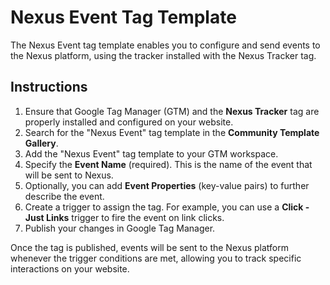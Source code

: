 # Nexus Event Tag Template

The Nexus Event tag template enables you to configure and send events to the Nexus platform, using the tracker installed with the Nexus Tracker tag.

## Instructions

1. Ensure that Google Tag Manager (GTM) and the **Nexus Tracker** tag are properly installed and configured on your website.
2. Search for the "Nexus Event" tag template in the **Community Template Gallery**.
3. Add the "Nexus Event" tag template to your GTM workspace.
4. Specify the **Event Name** (required). This is the name of the event that will be sent to Nexus.
5. Optionally, you can add **Event Properties** (key-value pairs) to further describe the event.
6. Create a trigger to assign the tag. For example, you can use a **Click - Just Links** trigger to fire the event on link clicks.
7. Publish your changes in Google Tag Manager.

Once the tag is published, events will be sent to the Nexus platform whenever the trigger conditions are met, allowing you to track specific interactions on your website.
